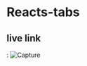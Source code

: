 # Reacts-tabs
## live link

:                           ![Capture](https://user-images.githubusercontent.com/41661703/123504240-a0aad500-d675-11eb-9d84-25edad9aadf2.PNG)
